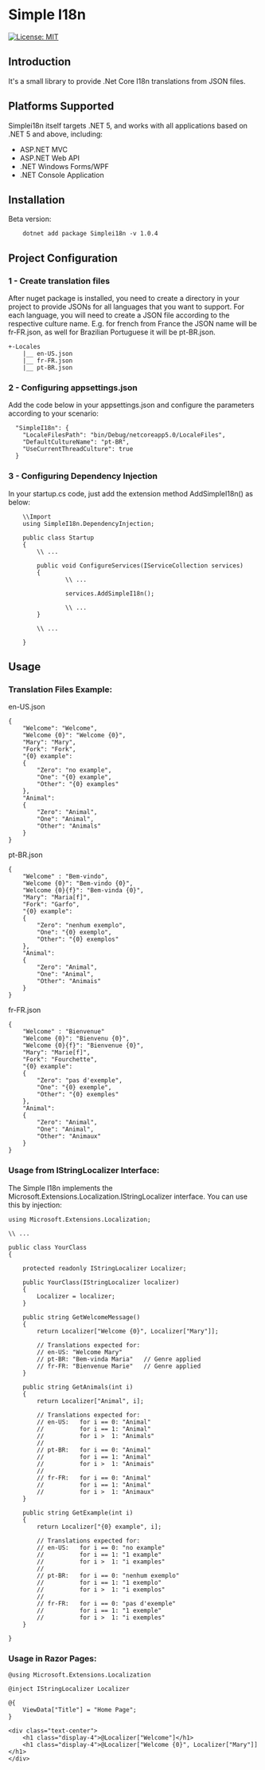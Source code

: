# Simple I18n

[![License: MIT](https://img.shields.io/badge/License-MIT-yellow.svg?style=flat-square)](https://opensource.org/licenses/MIT)

## Introduction

It's a small library to provide .Net Core I18n translations from JSON files.


## Platforms Supported

Simplei18n itself targets .NET 5, and works with all applications
based on .NET 5 and above, including:

- ASP.NET MVC
- ASP.NET Web API
- .NET Windows Forms/WPF
- .NET Console Application

## Installation

Beta version:

```
    dotnet add package Simplei18n -v 1.0.4
```

## Project Configuration

### 1 - Create translation files

After nuget package is installed, you need to create a directory in your project to provide JSONs for all languages that you want to support. For each language, you will need to create a JSON file according to the respective culture name. E.g. for french from France the JSON name will be fr-FR.json, as well for Brazilian Portuguese it will be pt-BR.json.

```
+-Locales
    |__ en-US.json
    |__ fr-FR.json
    |__ pt-BR.json
```
    
### 2 - Configuring appsettings.json

Add the code below in your appsettings.json and configure the parameters according to your scenario:

```
  "SimpleI18n": {
    "LocaleFilesPath": "bin/Debug/netcoreapp5.0/LocaleFiles",
    "DefaultCultureName": "pt-BR",
    "UseCurrentThreadCulture": true
  }
```
### 3 - Configuring Dependency Injection

In your startup.cs code, just add the extension method AddSimpleI18n() as below:

```
    \\Import
    using SimpleI18n.DependencyInjection;
    
    public class Startup
    {    
        \\ ...
        
        public void ConfigureServices(IServiceCollection services)
        {
                \\ ...
                
                services.AddSimpleI18n();
                
                \\ ...
        }
        
        \\ ...
        
    }
```

## Usage

### Translation Files Example:

en-US.json

```
{
    "Welcome": "Welcome",
    "Welcome {0}": "Welcome {0}",
    "Mary": "Mary",
    "Fork": "Fork",
    "{0} example": 
    {
        "Zero": "no example",
        "One": "{0} example",
        "Other": "{0} examples"
    },
    "Animal": 
    {
        "Zero": "Animal",
        "One": "Animal",
        "Other": "Animals"
    }
}
```

pt-BR.json

```
{
    "Welcome" : "Bem-vindo",
    "Welcome {0}": "Bem-vindo {0}",
    "Welcome {0}{f}": "Bem-vinda {0}",
    "Mary": "Maria[f]",
    "Fork": "Garfo",
    "{0} example": 
    {
        "Zero": "nenhum exemplo",
        "One": "{0} exemplo",
        "Other": "{0} exemplos"
    },
    "Animal": 
    {
        "Zero": "Animal",
        "One": "Animal",
        "Other": "Animais"
    }
}

```

fr-FR.json

```
{
    "Welcome" : "Bienvenue"
    "Welcome {0}": "Bienvenu {0}",
    "Welcome {0}{f}": "Bienvenue {0}",
    "Mary": "Marie[f]",
    "Fork": "Fourchette",
    "{0} example": 
    {
        "Zero": "pas d'exemple",
        "One": "{0} exemple",
        "Other": "{0} exemples"
    },
    "Animal": 
    {
        "Zero": "Animal",
        "One": "Animal",
        "Other": "Animaux"
    }
}

```

### Usage from IStringLocalizer Interface:

The Simple I18n implements the Microsoft.Extensions.Localization.IStringLocalizer interface. You can use this by injection:

```
using Microsoft.Extensions.Localization;

\\ ...

public class YourClass
{

    protected readonly IStringLocalizer Localizer;
    
    public YourClass(IStringLocalizer localizer)
    {
        Localizer = localizer;
    }
    
    public string GetWelcomeMessage()
    {
        return Localizer["Welcome {0}", Localizer["Mary"]];
        
        // Translations expected for:
        // en-US: "Welcome Mary"
        // pt-BR: "Bem-vinda Maria"   // Genre applied
        // fr-FR: "Bienvenue Marie"   // Genre applied
    }
    
    public string GetAnimals(int i)
    {
        return Localizer["Animal", i];
        
        // Translations expected for:
        // en-US:   for i == 0: "Animal"
        //          for i == 1: "Animal"
        //          for i >  1: "Animals"
        //            
        // pt-BR:   for i == 0: "Animal"
        //          for i == 1: "Animal"
        //          for i >  1: "Animais"
        //            
        // fr-FR:   for i == 0: "Animal"
        //          for i == 1: "Animal"
        //          for i >  1: "Animaux"
    }
    
    public string GetExample(int i)
    {
        return Localizer["{0} example", i];
        
        // Translations expected for:
        // en-US:   for i == 0: "no example"
        //          for i == 1: "1 example"
        //          for i >  1: "i examples"
        //            
        // pt-BR:   for i == 0: "nenhum exemplo"
        //          for i == 1: "1 exemplo"
        //          for i >  1: "i exemplos"
        //            
        // fr-FR:   for i == 0: "pas d'exemple"
        //          for i == 1: "1 exemple"
        //          for i >  1: "i exemples"
    }
    
}

```

### Usage in Razor Pages:

```
@using Microsoft.Extensions.Localization

@inject IStringLocalizer Localizer

@{
    ViewData["Title"] = "Home Page";
}

<div class="text-center">
    <h1 class="display-4">@Localizer["Welcome"]</h1>
    <h1 class="display-4">@Localizer["Welcome {0}", Localizer["Mary"]]</h1>
</div>

```






